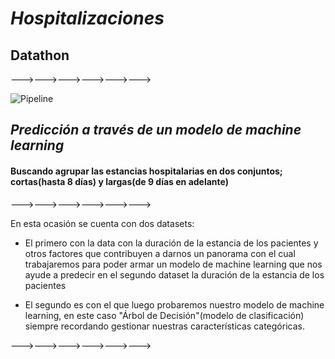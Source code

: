 # ***Hospitalizaciones***

## Datathon
--->--->--->--->--->--->

![Pipeline](https://www.forepaas.com/wp-content/webp-express/webp-images/doc-root/wp-content/uploads/2020/10/AI-Pipeline-3-e1640272705496.jpg.webp)


## *Predicción a través de un modelo de machine learning*

#### Buscando agrupar las estancias hospitalarias en dos conjuntos; cortas(hasta 8 días) y largas(de 9 días en adelante)

--->--->--->--->--->--->

En esta ocasión se cuenta con dos datasets:

  - El primero con la data con la duración de la estancia de los pacientes y otros factores que contribuyen a darnos un panorama con el cual trabajaremos para poder armar un modelo de machine learning que nos ayude a predecir en el segundo dataset la duración de la estancia de los pacientes

 - El segundo es con el que luego probaremos nuestro modelo de machine learning, en este caso "Árbol de Decisión"(modelo de clasificación) siempre recordando gestionar nuestras características categóricas.


  --->--->--->--->--->--->

